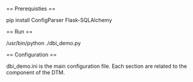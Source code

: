 == Prerequisties ==

 pip install ConfigParser Flask-SQLAlchemy

== Run ==

/usr/bin/python ./dbi_demo.py

== Configuration ==

dbi_demo.ini is the main configuration file. Each section are related to the component of the DTM.
